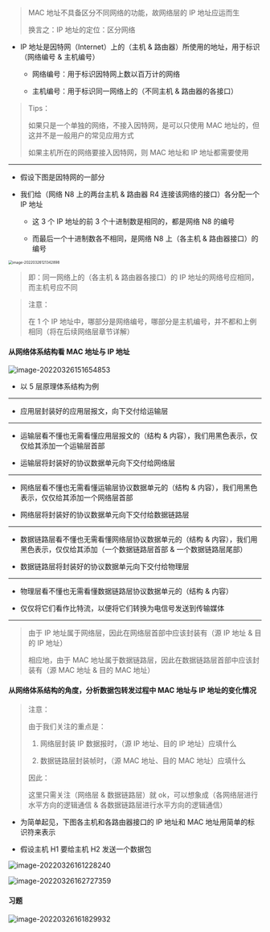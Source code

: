 > MAC 地址不具备区分不同网络的功能，故网络层的 IP 地址应运而生
> 
> 换言之：IP 地址的定位：区分网络

- IP 地址是因特网（Internet）上的（主机 & 路由器）所使用的地址，用于标识（网络编号 & 主机编号）

	- 网络编号：用于标识因特网上数以百万计的网络

	- 主机编号：用于标识同一网络上的（不同主机 & 路由器的各接口）

> Tips：
> 
> 如果只是一个单独的网络，不接入因特网，是可以只使用 MAC 地址的，但这并不是一般用户的常见应用方式
> 
> 如果主机所在的网络要接入因特网，则 MAC 地址和 IP 地址都需要使用

---

- 假设下图是因特网的一部分

- 我们给（网络 N8 上的两台主机 & 路由器 R4 连接该网络的接口）各分配一个 IP 地址

  - 这 3 个 IP 地址的前 3 个十进制数是相同的，都是网络 N8 的编号

  - 而最后一个十进制数各不相同，是网络 N8 上（各主机 & 路由器接口）的编号

<img src="https://aliyun-oss-lpj.oss-cn-qingdao.aliyuncs.com/images/by-picgo/image-20220326121342898.png" alt="image-20220326121342898" style="zoom:50%;" />

> 即：同一网络上的（各主机 & 路由器各接口）的 IP 地址的网络号应相同，而主机号应不同

> 注意：
>
> 在 1 个 IP 地址中，哪部分是网络编号，哪部分是主机编号，并不都和上例相同（将在后续网络层章节详解）

#### 从网络体系结构看 MAC 地址与 IP 地址

![image-20220326151654853](https://aliyun-oss-lpj.oss-cn-qingdao.aliyuncs.com/images/by-picgo/image-20220326151654853.png)

- 以 5 层原理体系结构为例

---

- 应用层封装好的应用层报文，向下交付给运输层

---

- 运输层看不懂也无需看懂应用层报文的（结构 & 内容），我们用黑色表示，仅仅给其添加一个运输层首部

- 运输层将封装好的协议数据单元向下交付给网络层

---

- 网络层看不懂也无需看懂运输层协议数据单元的（结构 & 内容），我们用黑色表示，仅仅给其添加一个网络层首部

- 网络层将封装好的协议数据单元向下交付给数据链路层

---

- 数据链路层看不懂也无需看懂网络层协议数据单元的（结构 & 内容），我们用黑色表示，仅仅给其添加（一个数据链路层首部 & 一个数据链路层尾部）

- 数据链路层将封装好的协议数据单元向下交付给物理层

---

- 物理层看不懂也无需看懂数据链路层协议数据单元的（结构 & 内容）

- 仅仅将它们看作比特流，以便将它们转换为电信号发送到传输媒体

---

> 由于 IP 地址属于网络层，因此在网络层首部中应该封装有（源 IP 地址 & 目的 IP 地址）
> 
> 相应地，由于 MAC 地址属于数据链路层，因此在数据链路层首部中应该封装有（源 MAC 地址 & 目的 MAC 地址）

#### 从网络体系结构的角度，分析数据包转发过程中 MAC 地址与 IP 地址的变化情况

> 注意：
> 
> 由于我们关注的重点是：
> 
> 1. 网络层封装 IP 数据报时，（源 IP 地址、目的 IP 地址）应填什么
> 
> 2. 数据链路层封装帧时，（源 MAC 地址、目的 MAC 地址）应填什么
> 
> 因此：
> 
> 这里只需关注（网络层 & 数据链路层）就 ok，可以想象成（各网络层进行水平方向的逻辑通信 & 各数据链路层进行水平方向的逻辑通信）

- 为简单起见，下图各主机和各路由器接口的 IP 地址和 MAC 地址用简单的标识符来表示

- 假设主机 H1 要给主机 H2 发送一个数据包

![image-20220326161228240](https://aliyun-oss-lpj.oss-cn-qingdao.aliyuncs.com/images/by-picgo/image-20220326161228240.png)

![image-20220326162727359](https://aliyun-oss-lpj.oss-cn-qingdao.aliyuncs.com/images/by-picgo/image-20220326162727359.png)

#### 习题

![image-20220326161829932](https://aliyun-oss-lpj.oss-cn-qingdao.aliyuncs.com/images/by-picgo/image-20220326161829932.png)
